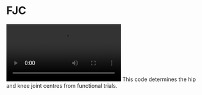 # FJC
![Hip and knee joint centers](Final/FJC.mp4)
This code determines the hip and knee joint centres from functional trials.